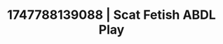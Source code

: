 ---
categories:
- Retro fantasy play
- Erotic dance
- Gender-fluid lovers
- Wet skin
- Public sex
image: /assets/images/1747788139088.jpg
layout: post
seo:
  description: Featured content with exclusive Scat Fetish, ABDL Play. HD images available.
  keywords: Scat Fetish, ABDL Play
  og_image: /assets/images/1747788139088.jpg
  schema_type: VisualArtwork
tags:
- ABDL Play
- Scat Fetish
- '#1747788139088'
title: 1747788139088 | Scat Fetish ABDL Play
---
